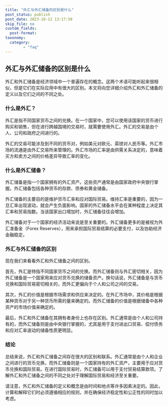 ```yaml
---
title: "外汇与外汇储备的区别是什么"
post_status: publish
post_date: 2023-10-12 13:17:50
skip_file: no
custom_fields: 
  post-format: 
taxonomy:
  category:
        - "faq"
---
```


## 外汇与外汇储备的区别是什么

外汇和外汇储备是经济领域中一个普遍存在的概念。这两个术语可能听起来很相似，但是它们在实际应用中有很大的区别。本文将向您详细介绍外汇和外汇储备的定义以及它们之间的不同之处。

### 什么是外汇？

外汇是指不同国家货币之间的兑换。在一个国家中，您可以使用该国家的货币进行购买和销售，但在进行跨越国境的交易时，就需要使用外汇。外汇的交易是由个人、公司和政府之间进行的。

外汇的交易可能涉及到不同的货币对，例如美元对欧元、英镑对人民币等。外汇市场的流通是由外汇交易所来管理的。外汇市场的汇率是由供需关系决定的，意味着买方和卖方之间的价格差异导致汇率的变化。

### 什么是外汇储备？

外汇储备是指一个国家拥有的外汇资产。这些资产通常是由国家政府中央银行掌握。外汇储备包括各种货币的存款、债券和黄金储备。

外汇储备的主要目的是维护货币汇率和应对国际贸易。维持汇率是重要的，因为一旦汇率出现波动，就会产生负面影响。国家的外汇储备水平会在某种程度上决定其汇率和贸易指数。当该国家出口增加时，外汇储备往往会增加。

外汇储备对于一个国家的经济活动来说是至关重要的。外汇储备更多的是被视为外汇准备金（Forex Reserves），用来承担国际贸易结算的必要支付，以及协助经济金融稳定。

### 外汇与外汇储备的区别

现在我们来看看外汇和外汇储备之间的区别。

首先，外汇是特指不同国家货币之间的兑换。而外汇储备则与外汇密切相关，因为外汇储备是一个国家用来应对货币兑换的储备资产。换句话说，外汇储备是与货币兑换和国际贸易密切相关的，而外汇更偏向于个人和公司之间的交易。

其次，外汇的价值是根据市场需求和供应来决定的。在外汇市场中，其价格是根据某种货币对于另一种货币所需的量来确定的。而外汇储备的价值是根据储备中各种资产的市场价值来确定的。

最后，外汇和外汇储备在其拥有者身份上也存在区别。外汇通常是由个人和公司持有的，而外汇储备则是由中央银行掌握的，尤其是用于支付进出口贸易、偿付债务和应对汇率波动的储备性质更明显。

### 结论

总结来说，外汇和外汇储备之间存在很大的区别和联系。外汇通常是由个人和企业之间进行的货币兑换，而外汇储备则是一个国家持有的外汇资产，主要用于应对货币兑换和国际贸易。在进行国际贸易时，外汇储备可以用于支付贸易结算款项。了解外汇和外汇储备之间的不同之处对于理解国际贸易和经济至关重要。

请注意，外汇和外汇储备的定义和概念是由时间和地点等许多因素决定的。因此，计算和解释它们时必须遵循相应的规则，并在确保经济稳定性和公正性的同时加以考虑。
